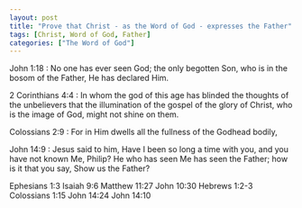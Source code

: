 ```yaml
---
layout: post
title: "Prove that Christ - as the Word of God - expresses the Father"
tags: [Christ, Word of God, Father]
categories: ["The Word of God"]
---
```


John 1:18
: No one has ever seen God; the only begotten Son, who is in the bosom of the Father, He has declared Him.

2 Corinthians 4:4
: In whom the god of this age has blinded the thoughts of the unbelievers that the illumination of the gospel of the glory of Christ, who is the image of God, might not shine on them.

Colossians 2:9
: For in Him dwells all the fullness of the Godhead bodily,

John 14:9
: Jesus said to him, Have I been so long a time with you, and you have not known Me, Philip? He who has seen Me has seen the Father; how is it that you say, Show us the Father?


Ephesians 1:3
Isaiah 9:6
Matthew 11:27
John 10:30
Hebrews 1:2-3
Colossians 1:15
John 14:24
John 14:10

